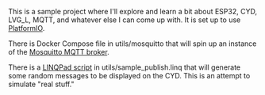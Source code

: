 This is a sample project where I'll explore and learn a bit about ESP32, CYD, LVG_L, MQTT, and whatever else I can come up with. It is set up to use [PlatformIO](https://platformio.org). 

There is Docker Compose file in utils/mosquitto that will spin up an instance of the [Mosquitto MQTT broker](https://mosquitto.org).

There is a [LINQPad script](https://www.linqpad.net) in utils/sample_publish.linq that will generate some random messages to be displayed on the CYD. This is an attempt to simulate "real stuff."

